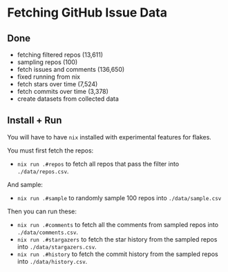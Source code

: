 # Fetching GitHub Issue Data

## Done
- fetching filtered repos (13,611)
- sampling repos (100)
- fetch issues and comments (136,650)
- fixed running from nix
- fetch stars over time (7,524)
- fetch commits over time (3,378)
- create datasets from collected data

## Install + Run
You will have to have `nix` installed with experimental features for flakes.

You must first fetch the repos:
- `nix run .#repos` to fetch all repos that pass the filter into `./data/repos.csv`.

And sample:
- `nix run .#sample` to randomly sample 100 repos into `./data/sample.csv`

Then you can run these:
- `nix run .#comments` to fetch all the comments from sampled repos into `./data/comments.csv`.
- `nix run .#stargazers` to fetch the star history from the sampled repos into `./data/stargazers.csv`.
- `nix run .#history` to fetch the commit history from the sampled repos into `./data/history.csv`.
